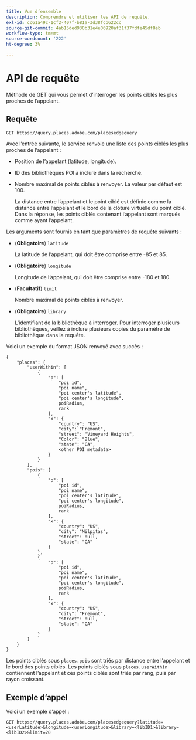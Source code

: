 ```yaml
---
title: Vue d’ensemble
description: Comprendre et utiliser les API de requête.
exl-id: cc61a49c-1cf2-407f-b81a-3d38fcb622cc
source-git-commit: 4ab15ded930b31e4e06920af31f37fdfe45df8eb
workflow-type: tm+mt
source-wordcount: '222'
ht-degree: 3%

---
```


# API de requête

Méthode de GET qui vous permet d’interroger les points ciblés les plus proches de l’appelant.

## Requête

```text
GET https://query.places.adobe.com/placesedgequery
```

Avec l’entrée suivante, le service renvoie une liste des points ciblés les plus proches de l’appelant :

* Position de l’appelant (latitude, longitude).
* ID des bibliothèques POI à inclure dans la recherche.
* Nombre maximal de points ciblés à renvoyer.  La valeur par défaut est 100.

  La distance entre l’appelant et le point ciblé est définie comme la distance entre l’appelant et le bord de la clôture virtuelle du point ciblé. Dans la réponse, les points ciblés contenant l’appelant sont marqués comme ayant l’appelant.

Les arguments sont fournis en tant que paramètres de requête suivants :

* (**Obligatoire**) `latitude`

  La latitude de l’appelant, qui doit être comprise entre -85 et 85.
* (**Obligatoire**) `longitude`

  Longitude de l’appelant, qui doit être comprise entre -180 et 180.

* (**Facultatif**) `limit`

  Nombre maximal de points ciblés à renvoyer.

* (**Obligatoire**) `library`

  L’identifiant de la bibliothèque à interroger. Pour interroger plusieurs bibliothèques, veillez à inclure plusieurs copies du paramètre de bibliothèque dans la requête.

Voici un exemple du format JSON renvoyé avec succès :

```markup
{
    "places": {
        "userWithin": [
            {
                "p": [
                    "poi id",
                    "poi name",
                    "poi center's latitude",
                    "poi center's longitude",
                    poiRadius,
                    rank
                ],
                "x": {
                    "country": "US",
                    "city": "Fremont",
                    "street": "Vineyard Heights",
                    "Color": "Blue",
                    "state": "CA",
                    <other POI metadata>
                }
            }
        ],
        "pois": [
            {
                "p": [
                    "poi id",
                    "poi name",
                    "poi center's latitude",
                    "poi center's longitude",
                    poiRadius,
                    rank
                ],
                "x": {
                    "country": "US",
                    "city": "Milpitas",
                    "street": null,
                    "state": "CA"
                }
            },
            {
                "p": [
                    "poi id",
                    "poi name",
                    "poi center's latitude",
                    "poi center's longitude",
                    poiRadius,
                    rank
                ],
                "x": {
                    "country": "US",
                    "city": "Fremont",
                    "street": null,
                    "state": "CA"
                }
            }
        ]
    }
}
```

Les points ciblés sous `places.pois` sont triés par distance entre l’appelant et le bord des points ciblés. Les points ciblés sous `places.userWithin` contiennent l’appelant et ces points ciblés sont triés par rang, puis par rayon croissant.

## Exemple d’appel

Voici un exemple d’appel :

```text
GET https://query.places.adobe.com/placesedgequery?latitude=<userLatitude>&longitude=<userLongitude>&library=<libID1>&library=<libID2>&limit=20
```
